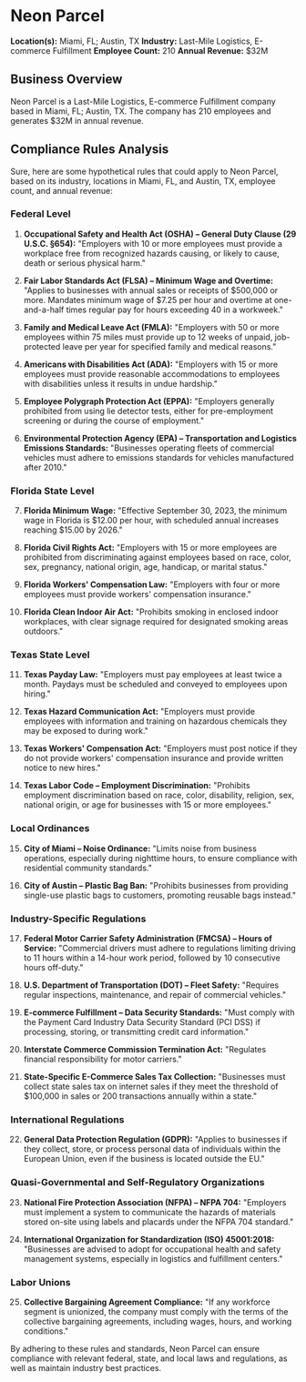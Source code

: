 # Neon Parcel

**Location(s):** Miami, FL; Austin, TX
**Industry:** Last-Mile Logistics, E-commerce Fulfillment
**Employee Count:** 210
**Annual Revenue:** $32M

## Business Overview

Neon Parcel is a Last-Mile Logistics, E-commerce Fulfillment company based in Miami, FL; Austin, TX. The company has 210 employees and generates $32M in annual revenue.



## Compliance Rules Analysis

Sure, here are some hypothetical rules that could apply to Neon Parcel, based on its industry, locations in Miami, FL, and Austin, TX, employee count, and annual revenue:

### Federal Level

1. **Occupational Safety and Health Act (OSHA) – General Duty Clause (29 U.S.C. §654):**
   "Employers with 10 or more employees must provide a workplace free from recognized hazards causing, or likely to cause, death or serious physical harm."

2. **Fair Labor Standards Act (FLSA) – Minimum Wage and Overtime:**
   "Applies to businesses with annual sales or receipts of $500,000 or more. Mandates minimum wage of $7.25 per hour and overtime at one-and-a-half times regular pay for hours exceeding 40 in a workweek."

3. **Family and Medical Leave Act (FMLA):**
   "Employers with 50 or more employees within 75 miles must provide up to 12 weeks of unpaid, job-protected leave per year for specified family and medical reasons."

4. **Americans with Disabilities Act (ADA):**
   "Employers with 15 or more employees must provide reasonable accommodations to employees with disabilities unless it results in undue hardship."

5. **Employee Polygraph Protection Act (EPPA):**
   "Employers generally prohibited from using lie detector tests, either for pre-employment screening or during the course of employment."

6. **Environmental Protection Agency (EPA) – Transportation and Logistics Emissions Standards:**
   "Businesses operating fleets of commercial vehicles must adhere to emissions standards for vehicles manufactured after 2010."

### Florida State Level

7. **Florida Minimum Wage:**
   "Effective September 30, 2023, the minimum wage in Florida is $12.00 per hour, with scheduled annual increases reaching $15.00 by 2026."

8. **Florida Civil Rights Act:**
   "Employers with 15 or more employees are prohibited from discriminating against employees based on race, color, sex, pregnancy, national origin, age, handicap, or marital status."

9. **Florida Workers' Compensation Law:**
   "Employers with four or more employees must provide workers' compensation insurance."

10. **Florida Clean Indoor Air Act:**
    "Prohibits smoking in enclosed indoor workplaces, with clear signage required for designated smoking areas outdoors."

### Texas State Level

11. **Texas Payday Law:**
    "Employers must pay employees at least twice a month. Paydays must be scheduled and conveyed to employees upon hiring."

12. **Texas Hazard Communication Act:**
    "Employers must provide employees with information and training on hazardous chemicals they may be exposed to during work."

13. **Texas Workers' Compensation Act:**
    "Employers must post notice if they do not provide workers' compensation insurance and provide written notice to new hires."

14. **Texas Labor Code – Employment Discrimination:**
    "Prohibits employment discrimination based on race, color, disability, religion, sex, national origin, or age for businesses with 15 or more employees."

### Local Ordinances

15. **City of Miami – Noise Ordinance:**
    "Limits noise from business operations, especially during nighttime hours, to ensure compliance with residential community standards."

16. **City of Austin – Plastic Bag Ban:**
    "Prohibits businesses from providing single-use plastic bags to customers, promoting reusable bags instead."

### Industry-Specific Regulations

17. **Federal Motor Carrier Safety Administration (FMCSA) – Hours of Service:**
    "Commercial drivers must adhere to regulations limiting driving to 11 hours within a 14-hour work period, followed by 10 consecutive hours off-duty."

18. **U.S. Department of Transportation (DOT) – Fleet Safety:**
    "Requires regular inspections, maintenance, and repair of commercial vehicles."

19. **E-commerce Fulfillment – Data Security Standards:**
    "Must comply with the Payment Card Industry Data Security Standard (PCI DSS) if processing, storing, or transmitting credit card information."

20. **Interstate Commerce Commission Termination Act:**
    "Regulates financial responsibility for motor carriers."

21. **State-Specific E-Commerce Sales Tax Collection:**
    "Businesses must collect state sales tax on internet sales if they meet the threshold of $100,000 in sales or 200 transactions annually within a state."

### International Regulations

22. **General Data Protection Regulation (GDPR):**
    "Applies to businesses if they collect, store, or process personal data of individuals within the European Union, even if the business is located outside the EU."

### Quasi-Governmental and Self-Regulatory Organizations

23. **National Fire Protection Association (NFPA) – NFPA 704:**
    "Employers must implement a system to communicate the hazards of materials stored on-site using labels and placards under the NFPA 704 standard."

24. **International Organization for Standardization (ISO) 45001:2018:**
    "Businesses are advised to adopt for occupational health and safety management systems, especially in logistics and fulfillment centers."

### Labor Unions

25. **Collective Bargaining Agreement Compliance:**
    "If any workforce segment is unionized, the company must comply with the terms of the collective bargaining agreements, including wages, hours, and working conditions."

By adhering to these rules and standards, Neon Parcel can ensure compliance with relevant federal, state, and local laws and regulations, as well as maintain industry best practices.
